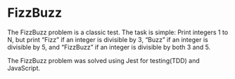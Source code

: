 # FizzBuzz

The FizzBuzz problem is a classic test. The task is simple: Print integers 1 to N, but print “Fizz” if an integer is divisible by 3, “Buzz” if an integer is divisible by 5, and “FizzBuzz” if an integer is divisible by both 3 and 5. 

The FizzBuzz problem was solved using Jest for testing(TDD) and JavaScript.
